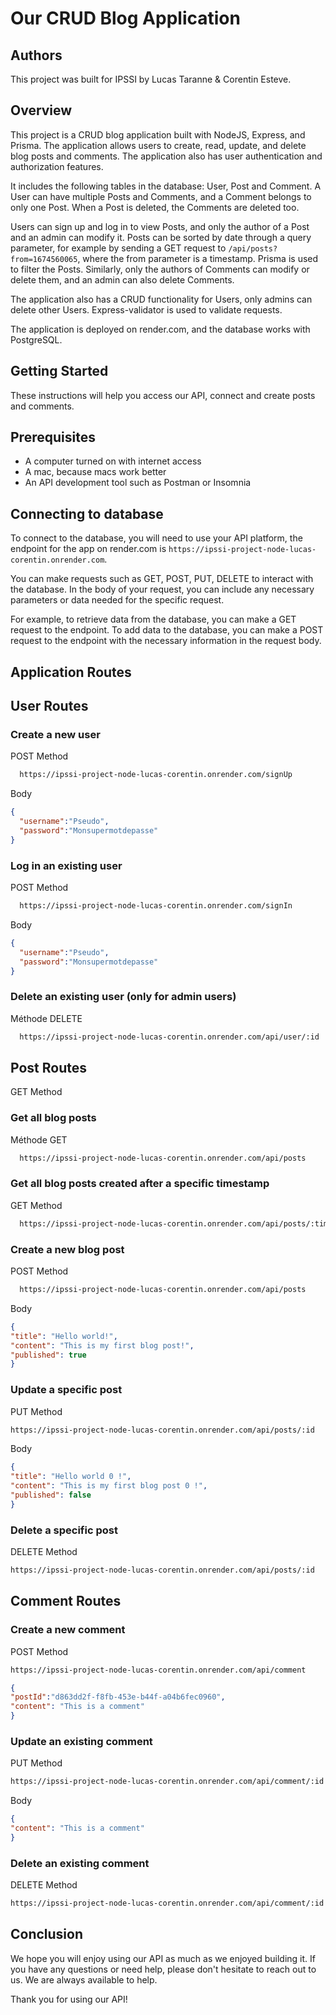 # Our CRUD Blog Application

## Authors
This project was built for IPSSI by Lucas Taranne & Corentin Esteve.

## Overview
This project is a CRUD blog application built with NodeJS, Express, and Prisma. The application allows users to create, read, update, and delete blog posts and comments. The application also has user authentication and authorization features.

It includes the following tables in the database: User, Post and Comment. A User can have multiple Posts and Comments, and a Comment belongs to only one Post. When a Post is deleted, the Comments are deleted too.

Users can sign up and log in to view Posts, and only the author of a Post and an admin can modify it. Posts can be sorted by date through a query parameter, for example by sending a GET request to `/api/posts?from=1674560065`, where the from parameter is a timestamp. Prisma is used to filter the Posts. Similarly, only the authors of Comments can modify or delete them, and an admin can also delete Comments.

The application also has a CRUD functionality for Users, only admins can delete other Users. Express-validator is used to validate requests.

The application is deployed on render.com, and the database works with PostgreSQL.

## Getting Started
These instructions will help you access our API, connect and create posts and comments.

## Prerequisites
- A computer turned on with internet access
- A mac, because macs work better
- An API development tool such as Postman or Insomnia

## Connecting to database

To connect to the database, you will need to use your API platform, the endpoint for the app on render.com is `https://ipssi-project-node-lucas-corentin.onrender.com`.

You can make requests such as GET, POST, PUT, DELETE to interact with the database. In the body of your request, you can include any necessary parameters or data needed for the specific request.

For example, to retrieve data from the database, you can make a GET request to the endpoint. To add data to the database, you can make a POST request to the endpoint with the necessary information in the request body.

## Application Routes

## User Routes

### Create a new user
POST Method
```HTML
  https://ipssi-project-node-lucas-corentin.onrender.com/signUp
```
Body
```JSON
{
  "username":"Pseudo",
  "password":"Monsupermotdepasse"
}
```
### Log in an existing user

POST Method
```HTML
  https://ipssi-project-node-lucas-corentin.onrender.com/signIn
```
Body
```JSON
{
  "username":"Pseudo",
  "password":"Monsupermotdepasse"
}
```
### Delete an existing user (only for admin users)

Méthode DELETE
```HTML
  https://ipssi-project-node-lucas-corentin.onrender.com/api/user/:id
```
## Post Routes

GET Method

### Get all blog posts
Méthode GET
```HTML
  https://ipssi-project-node-lucas-corentin.onrender.com/api/posts
```



### Get all blog posts created after a specific timestamp
GET Method
```HTML
  https://ipssi-project-node-lucas-corentin.onrender.com/api/posts/:timestamp
```



### Create a new blog post
POST Method
```HTML
  https://ipssi-project-node-lucas-corentin.onrender.com/api/posts
```
Body 
```JSON
{ 
"title": "Hello world!",
"content": "This is my first blog post!",
"published": true
}
```



### Update a specific post
PUT Method
```HTML
https://ipssi-project-node-lucas-corentin.onrender.com/api/posts/:id
```

Body
```JSON
{ 
"title": "Hello world 0 !",
"content": "This is my first blog post 0 !",
"published": false
}
```



### Delete a specific post
DELETE Method
```HTML
https://ipssi-project-node-lucas-corentin.onrender.com/api/posts/:id
```

## Comment Routes

### Create a new comment

POST Method
```HTML
https://ipssi-project-node-lucas-corentin.onrender.com/api/comment
```
```JSON
{
"postId":"d863dd2f-f8fb-453e-b44f-a04b6fec0960", 
"content": "This is a comment" 
}
```
### Update an existing comment

PUT Method
```HTML
https://ipssi-project-node-lucas-corentin.onrender.com/api/comment/:id
```
Body
```JSON
{
"content": "This is a comment" 
}
```
### Delete an existing comment

DELETE Method
```HTML
https://ipssi-project-node-lucas-corentin.onrender.com/api/comment/:id
```




## Conclusion

We hope you will enjoy using our API as much as we enjoyed building it. If you have any questions or need help, please don't hesitate to reach out to us. We are always available to help.

Thank you for using our API! 
